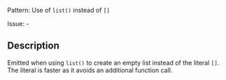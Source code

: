 Pattern: Use of `list()` instead of `[]`

Issue: -

## Description

Emitted when using `list()` to create an empty list instead of the literal `[]`. The literal is faster as it avoids an additional function call.
